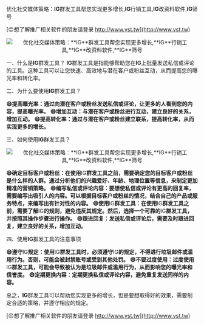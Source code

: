 优化社交媒体策略：**IG**群发工具帮您实现更多增长,**IG**行销工具,**IG**改资料软件,**IG**筛号

[😍想了解推广相关软件的朋友请登录 http://www.vst.tw](http://www.vst.tw)

 <center><img src="https://vst.tw/MP4/tuiguang/png/3.png" alt="优化社交媒体策略：**IG**群发工具帮您实现更多增长,**IG**行销工具,**IG**改资料软件,**IG**筛号"></center>

一、什么是**IG**群发工具？
**IG**群发工具是指能够帮助您在**IG**上批量发送私信或评论的工具。这种工具可以让您快速、高效地与潜在客户或粉丝互动，从而提高您的曝光率和转化率。

二、为什么要使用**IG**群发工具？

**😄提高曝光率：通过向潜在客户或粉丝发送私信或评论，让更多的人看到您的内容，提高曝光率。**
**😄增加互动：与潜在客户或粉丝进行互动，建立良好的关系，增加互动。**
**😄提高转化率：通过与潜在客户或粉丝建立联系，提高转化率，从而实现更多的增长。**

三、如何使用**IG**群发工具？

 <center><img src="https://vst.tw/MP4/tuiguang/png/2.png" alt="优化社交媒体策略：**IG**群发工具帮您实现更多增长,**IG**行销工具,**IG**改资料软件,**IG**筛号"></center>

**😄确定目标客户或粉丝：在使用**IG**群发工具之前，需要确定您的目标客户或粉丝是什么样的人群。通过分析他们的兴趣爱好、年龄、地理位置等信息，来制定更加精准的营销策略。**
**😄编写私信或评论内容：要想使私信或评论有更高的回复率，需要编写出吸引人的内容。可以根据目标客户或粉丝的情况，结合自己的产品或服务特点，来编写出有针对性的内容。**
**😄使用**IG**群发工具：在使用**IG**群发工具之前，需要了解**IG**的规则，避免违反其规定。然后，选择一个可靠的**IG**群发工具，并按照其操作步骤进行操作。**
**😄跟进回复：发送私信或评论后，需要及时跟进回复，建立良好的关系，增加互动。**

四、使用**IG**群发工具的注意事项

**😄遵守**IG**规定：使用**IG**群发工具时，必须遵守**IG**的规定，不得进行垃圾邮件或滥用行为。否则，可能会被封禁账号或受到其他处罚。**
**😄不要过度使用：过度使用**IG**群发工具，可能会导致被认为是垃圾邮件或滥用行为，从而影响您的曝光率和信誉度。**
**😄定期更换内容：定期更换私信或评论内容，避免重复发送同样的内容。**

总之，**IG**群发工具可以帮助您实现更多的增长，但是要想取得好的效果，需要制定合适的策略，并遵守相应的规定。

[😍想了解推广相关软件的朋友请登录 http://www.vst.tw](http://www.vst.tw)



